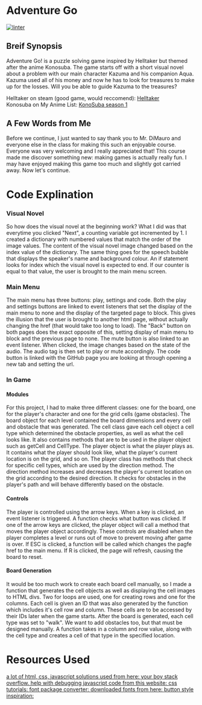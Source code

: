 # Adventure Go
[![linter](https://github.com/osamaHamad-github/final_project/workflows/linter/badge.svg)](https://github.com/marketplace/actions/super-linter)

## Breif Synopsis
Adventure Go! is a puzzle solving game inspired by Helltaker but themed after the anime Konosuba.
The game starts off with a short visual novel about a problem with our main character Kazuma and his companion Aqua.
Kazuma used all of his money and now he has to look for treasures to make up for the losses.
Will you be able to guide Kazuma to the treasures?

Helltaker on steam (good game, would reccomend): [Helltaker](https://store.steampowered.com/app/1289310/Helltaker/)<br />
Konosuba on My Anime List: [KonoSuba season 1](https://myanimelist.net/anime/30831/Kono_Subarashii_Sekai_ni_Shukufuku_wo)

## A Few Words from Me
Before we continue, I just wanted to say thank you to Mr. DiMauro and everyone else in the class for making this such an enjoyable course.
Everyone was very welcoming and I really appreciated that!
This course made me discover something new: making games is actually really fun.
I may have enjoyed making this game too much and slightly got carried away.
Now let's continue.

# Code Explination
### Visual Novel
So how does the visual novel at the beginning work?
What I did was that everytime you clicked "Next", a counting variable got incremented by 1.
I created a dictionary with numbered values that match the order of the image values.
The content of the visual novel image changed based on the index value of the dictionary.
The same thing goes for the speech bubble that displays the speaker's name and background colour.
An if statement looks for index which the visual novel is expected to end.
If our counter is equal to that value, the user is brought to the main menu screen.

### Main Menu
The main menu has three buttons: play, settings and code.
Both the play and settings buttons are linked to event listeners that set the display of the main menu to none and the display of the targeted page to block.
This gives the illusion that the user is brought to another html page, without actually changing the href (that would take too long to load).
The "Back" button on both pages does the exact opposite of this, setting display of main menu to block and the previous page to none.
The mute button is also linked to an event listener.
When clicked, the image changes based on the state of the audio.
The audio tag is then set to play or mute accordingly.
The code button is linked with the GitHub page you are looking at through opening a new tab and setting the url.

### In Game
#### Modules
For this project, I had to make three different classes: one for the board, one for the player's character and one for the grid cells (game obstacles).
The board object for each level contained the board dimensions and every cell and obstacle that was generated.
The cell class gave each cell object a cell type which determined the obstacle properties, as well as what the cell looks like.
It also contains methods that are to be used in the player object such as getCell and CellType.
The player object is what the player plays as.
It contains what the player should look like, what the player's current location is on the grid, and so on.
The player class has methods that check for specific cell types, which are used by the direction method.
The direction method increases and decreases the player's current location on the grid according to the desired direction.
It checks for obstacles in the player's path and will behave differently based on the obstacle.

#### Controls
The player is controlled using the arrow keys.
When a key is clicked, an event listener is triggered.
A function checks what button was clicked.
If one of the arrow keys are clicked, the player object will call a method that moves the player object accordingly.
These controls are disabled when the player completes a level or runs out of move to prevent moving after game is over.
If ESC is clicked, a function will be called which changes the pagfe href to the main menu.
If R is clicked, the page will refresh, causing the board to reset.

#### Board Generation
It would be too much work to create each board cell manually, so I made a function that generates the cell objects as well as displaying the cell images to HTML divs.
Two for loops are used, one for creating rows and one for the columns.
Each cell is given an ID that was also generated by the function which includes it's cell row and column.
These cells are to be accessed by their IDs later when the game starts.
After the board is generated, each cell type was set to "walk".
We want to add obstacles too, but that must be designed manually.
A function takes in a column and row value, along with the cell type and creates a cell of that type in the specified location.

# Resources Used
[a lot of html, css, javascript solutions used from here: ](https://www.w3schools.com/)
[your boy stack overflow. help with debugging javascript code from this website: ](https://stackoverflow.com/questions/)
[css tutorials: ](https://www.geeksforgeeks.org/css-tutorials/?ref=ghm)
[font package converter: ](https://transfonter.org/)
[downloaded fonts from here: ](https://fonts.google.com/specimen/Fredoka+One#standard-styles)
[button style inspiration: ](https://css-tricks.com/perfect-full-page-background-image/)
